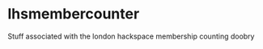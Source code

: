 lhsmembercounter
================

Stuff associated with the london hackspace membership counting doobry
